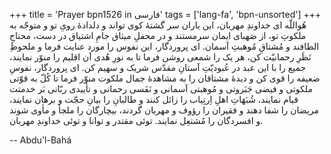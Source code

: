 +++
title = 'Prayer bpn1526 in فارسی'
tags = ['lang-fa', 'bpn-unsorted']
+++
هُواللّه
ای خداوندِ مهربان، اين ياران سر گشتۀ کوی تواند و دلدادۀ رویِ تو و متوجّه به ملکوتِ تو، از صَهبای ايمان سرمستند و در محفلِ ميثاق جامِ اشتياق در دست، محتاجِ الطافند و مُشتاقِ مُوهبتِ آسمان. ای پروردگار، اين نفوس را مورد عنايت فرما و ملحوظِ نَظَرِ رحمانيّت کن، هر يک را شمعی روشن فرما تا به نورِ هُدی آن اقليم را منوّر نمايند، جميع را با اين عبد در عُبوديّتِ آستانِ مقدّس شريک و سهيم کن. ای پروردگار، نفوسِ ضعيفه را قوی کن و ديدۀ مشتاقان را به مشاهدۀ جمال ملکوت منوّر فرما تا کُلّ به قوّتی ملکوتی و فيضی جَبَروتی و مُوهبتی آسمانی و نَفَسی رحمانی و تأييدی ربّانی بَر خدمتت قيام نمايند، شُبَهَاتِ اهلِ اِرتِياب را زائل کنند و طالبانِ را  بيانِ حجّت و برهان نمايند، مريضان را شفا دهند و فقيران را رؤوف و مهربان گردند، بيچارگان را ملجأ و مأوی شوند و افسردگان را مُشتعِل نمايند. توئی مقتدر و توانا و توئی خداوندِ مهربان.

-- Abdu'l-Bahá
